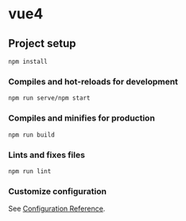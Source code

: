 # vue4

## Project setup
```
npm install
```

### Compiles and hot-reloads for development
```
npm run serve/npm start
```

### Compiles and minifies for production
```
npm run build
```

### Lints and fixes files
```
npm run lint
```

### Customize configuration
See [Configuration Reference](https://cli.vuejs.org/config/).
